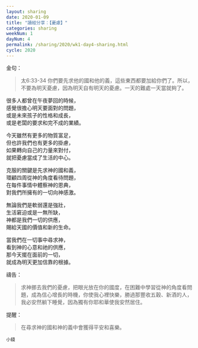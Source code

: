 ```yaml
---
layout: sharing
date: 2020-01-09
title: "讀經分享：【憂慮】"
categories: sharing
weekNum: 1
dayNum: 4
permalink: /sharing/2020/wk1-day4-sharing.html
cycle: 2020
---  
```


金句：
>太6:33-34 你們要先求他的國和他的義，這些東西都要加給你們了。所以，不要為明天憂慮，因為明天自有明天的憂慮。一天的難處一天當就夠了。  

很多人都曾在午夜夢回的時候，  
感覺很擔心明天要面對的問題，  
或是未來孩子的性格和成長，  
或是老闆的要求和完不成的業績。  

今天雖然有更多的物質富足，  
但也許我們也有更多的掛慮，  
如果轉向自己的力量來對付，  
就把憂慮當成了生活的中心。  

克服的關鍵是先求神的國和義，  
環顧四周從神的角度看待問題，  
在每件事情中體察神的恩典，  
對我們所擁有的一切向神感激。  

無論我們是軟弱還是強壯，  
生活窘迫或是一無所缺，  
神都是我們一切的供應，  
賜給天國的價值和新的生命。  

當我們在一切事中尋求神，  
看到神的心意和祂的供應，  
那今天擺在面前的一切，  
就成為明天更加信靠的根據。  

禱告：
>求神挪去我們的憂慮，把眼光放在你的國度，在困難中學習從神的角度看問題，成為信心增長的時機，你使我心裡快樂，勝過那豐收五穀、新酒的人，我必安然躺下睡覺，因為獨有你耶和華使我安然居住。  

提醒：
>在尋求神的國和神的義中會獲得平安和喜樂。  

`小錢`  

